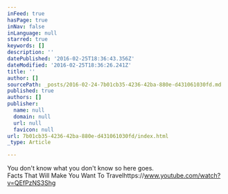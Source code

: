 ```yaml
---
inFeed: true
hasPage: true
inNav: false
inLanguage: null
starred: true
keywords: []
description: ''
datePublished: '2016-02-25T18:36:43.356Z'
dateModified: '2016-02-25T18:36:26.241Z'
title: ''
author: []
sourcePath: _posts/2016-02-24-7b01cb35-4236-42ba-880e-d431061030fd.md
published: true
authors: []
publisher:
  name: null
  domain: null
  url: null
  favicon: null
url: 7b01cb35-4236-42ba-880e-d431061030fd/index.html
_type: Article

---
```

You don't know what you don't know so here goes.  
Facts That Will Make You Want To Travelhttps://www.youtube.com/watch?v=QEfPzNS3Shg